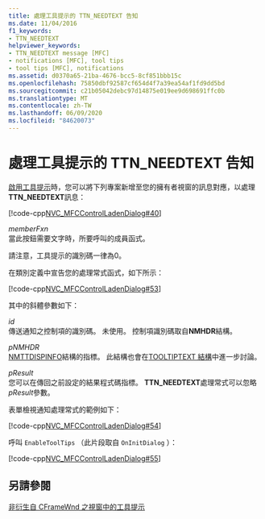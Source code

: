 ```yaml
---
title: 處理工具提示的 TTN_NEEDTEXT 告知
ms.date: 11/04/2016
f1_keywords:
- TTN_NEEDTEXT
helpviewer_keywords:
- TTN_NEEDTEXT message [MFC]
- notifications [MFC], tool tips
- tool tips [MFC], notifications
ms.assetid: d0370a65-21ba-4676-bcc5-8cf851bbb15c
ms.openlocfilehash: 75850dbf92587cf654d4f7a39ea54af1fd9dd5bd
ms.sourcegitcommit: c21b05042debc97d14875e019ee9d698691ffc0b
ms.translationtype: MT
ms.contentlocale: zh-TW
ms.lasthandoff: 06/09/2020
ms.locfileid: "84620073"
---
```

# <a name="handling-ttn_needtext-notification-for-tool-tips"></a>處理工具提示的 TTN_NEEDTEXT 告知

[啟用工具提示](enabling-tool-tips.md)時，您可以將下列專案新增至您的擁有者視窗的訊息對應，以處理**TTN_NEEDTEXT**訊息：

[!code-cpp[NVC_MFCControlLadenDialog#40](codesnippet/cpp/handling-ttn-needtext-notification-for-tool-tips_1.cpp)]

*memberFxn*<br/>
當此按鈕需要文字時，所要呼叫的成員函式。

請注意，工具提示的識別碼一律為0。

在類別定義中宣告您的處理常式函式，如下所示：

[!code-cpp[NVC_MFCControlLadenDialog#53](codesnippet/cpp/handling-ttn-needtext-notification-for-tool-tips_2.h)]

其中的斜體參數如下：

*id*<br/>
傳送通知之控制項的識別碼。 未使用。 控制項識別碼取自**NMHDR**結構。

*pNMHDR*<br/>
[NMTTDISPINFO](/windows/win32/api/commctrl/ns-commctrl-nmttdispinfow)結構的指標。 此結構也會在[TOOLTIPTEXT 結構](tooltiptext-structure.md)中進一步討論。

*pResult*<br/>
您可以在傳回之前設定的結果程式碼指標。 **TTN_NEEDTEXT**處理常式可以忽略*pResult*參數。

表單檢視通知處理常式的範例如下：

[!code-cpp[NVC_MFCControlLadenDialog#54](codesnippet/cpp/handling-ttn-needtext-notification-for-tool-tips_3.cpp)]

呼叫 `EnableToolTips` （此片段取自 `OnInitDialog` ）：

[!code-cpp[NVC_MFCControlLadenDialog#55](codesnippet/cpp/handling-ttn-needtext-notification-for-tool-tips_4.cpp)]

## <a name="see-also"></a>另請參閱

[非衍生自 CFrameWnd 之視窗中的工具提示](tool-tips-in-windows-not-derived-from-cframewnd.md)
